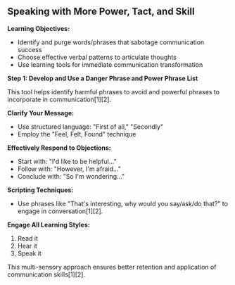 ## Speaking with More Power, Tact, and Skill

**Learning Objectives:**
- Identify and purge words/phrases that sabotage communication success
- Choose effective verbal patterns to articulate thoughts
- Use learning tools for immediate communication transformation

**Step 1: Develop and Use a Danger Phrase and Power Phrase List**

This tool helps identify harmful phrases to avoid and powerful phrases to incorporate in communication[1][2].

**Clarify Your Message:**
- Use structured language: "First of all," "Secondly"
- Employ the "Feel, Felt, Found" technique

**Effectively Respond to Objections:**
- Start with: "I'd like to be helpful..."
- Follow with: "However, I'm afraid..."
- Conclude with: "So I'm wondering..."

**Scripting Techniques:**
- Use phrases like "That's interesting, why would you say/ask/do that?" to engage in conversation[1][2].

**Engage All Learning Styles:**
1. Read it
2. Hear it
3. Speak it

This multi-sensory approach ensures better retention and application of communication skills[1][2].
